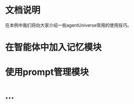 # 文档说明
在本例中我们将向大家介绍一些agentUniverse常用的使用技巧。

# 在智能体中加入记忆模块

[//]: # (单独拆分startup_app工程)

# 使用prompt管理模块
# ...

[//]: # (todo 补充文档)